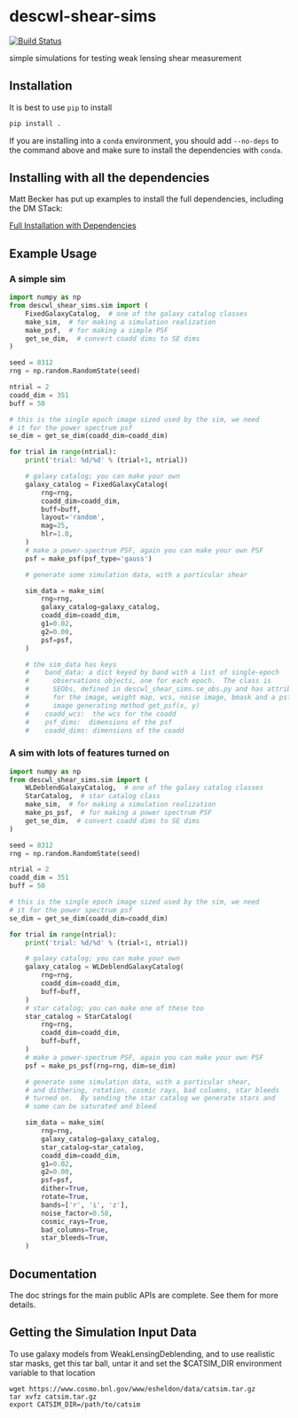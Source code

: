 # descwl-shear-sims
[![Build Status](https://travis-ci.com/LSSTDESC/descwl-shear-sims.svg?branch=master)](https://travis-ci.com/LSSTDESC/descwl-shear-sims)

simple simulations for testing weak lensing shear measurement

## Installation

It is best to use `pip` to install

```bash
pip install .
```

If you are installing into a `conda` environment, you should add `--no-deps` to the 
command above and make sure to install the dependencies with `conda`.

## Installing with all the dependencies

Matt Becker has put up examples to install the full dependencies, including
the DM STack:

[Full Installation with Dependencies](https://github.com/beckermr/mdet-lsst-sim-runs)

## Example Usage

### A simple sim
```python
import numpy as np
from descwl_shear_sims.sim import (
    FixedGalaxyCatalog,  # one of the galaxy catalog classes
    make_sim,  # for making a simulation realization
    make_psf,  # for making a simple PSF
    get_se_dim,  # convert coadd dims to SE dims
)

seed = 8312
rng = np.random.RandomState(seed)

ntrial = 2
coadd_dim = 351
buff = 50

# this is the single epoch image sized used by the sim, we need
# it for the power spectrum psf
se_dim = get_se_dim(coadd_dim=coadd_dim)

for trial in range(ntrial):
    print('trial: %d/%d' % (trial+1, ntrial))

    # galaxy catalog; you can make your own
    galaxy_catalog = FixedGalaxyCatalog(
        rng=rng,
        coadd_dim=coadd_dim,
        buff=buff,
        layout='random',
        mag=25,
        hlr=1.0,
    )
    # make a power-spectrum PSF, again you can make your own PSF
    psf = make_psf(psf_type='gauss')

    # generate some simulation data, with a particular shear

    sim_data = make_sim(
        rng=rng,
        galaxy_catalog=galaxy_catalog,
        coadd_dim=coadd_dim,
        g1=0.02,
        g2=0.00,
        psf=psf,
    )

    # the sim_data has keys
    #    band_data: a dict keyed by band with a list of single-epoch
    #      observations objects, one for each epoch.  The class is
    #      SEObs, defined in descwl_shear_sims.se_obs.py and has attributes
    #      for the image, weight map, wcs, noise image, bmask and a psf
    #      image generating method get_psf(x, y)
    #    coadd_wcs:  the wcs for the coadd
    #    psf_dims:  dimensions of the psf
    #    coadd_dims: dimensions of the coadd
```

### A sim with lots of features turned on

```python
import numpy as np
from descwl_shear_sims.sim import (
    WLDeblendGalaxyCatalog,  # one of the galaxy catalog classes
    StarCatalog,  # star catalog class
    make_sim,  # for making a simulation realization
    make_ps_psf,  # for making a power spectrum PSF
    get_se_dim,  # convert coadd dims to SE dims
)

seed = 8312
rng = np.random.RandomState(seed)

ntrial = 2
coadd_dim = 351
buff = 50

# this is the single epoch image sized used by the sim, we need
# it for the power spectrum psf
se_dim = get_se_dim(coadd_dim=coadd_dim)

for trial in range(ntrial):
    print('trial: %d/%d' % (trial+1, ntrial))

    # galaxy catalog; you can make your own
    galaxy_catalog = WLDeblendGalaxyCatalog(
        rng=rng,
        coadd_dim=coadd_dim,
        buff=buff,
    )
    # star catalog; you can make one of these too
    star_catalog = StarCatalog(
        rng=rng,
        coadd_dim=coadd_dim,
        buff=buff,
    )
    # make a power-spectrum PSF, again you can make your own PSF
    psf = make_ps_psf(rng=rng, dim=se_dim)

    # generate some simulation data, with a particular shear,
    # and dithering, rotation, cosmic rays, bad columns, star bleeds
    # turned on.  By sending the star catalog we generate stars and
    # some can be saturated and bleed

    sim_data = make_sim(
        rng=rng,
        galaxy_catalog=galaxy_catalog,
        star_catalog=star_catalog,
        coadd_dim=coadd_dim,
        g1=0.02,
        g2=0.00,
        psf=psf,
        dither=True,
        rotate=True,
        bands=['r', 'i', 'z'],
        noise_factor=0.58,
        cosmic_rays=True,
        bad_columns=True,
        star_bleeds=True,
    )
```

## Documentation

The doc strings for the main public APIs are complete. See them for more details.

## Getting the Simulation Input Data

To use galaxy models from WeakLensingDeblending, and to use realistic star masks, get this
tar ball, untar it and set the $CATSIM_DIR environment variable to that location
```shell
wget https://www.cosmo.bnl.gov/www/esheldon/data/catsim.tar.gz
tar xvfz catsim.tar.gz
export CATSIM_DIR=/path/to/catsim
```
